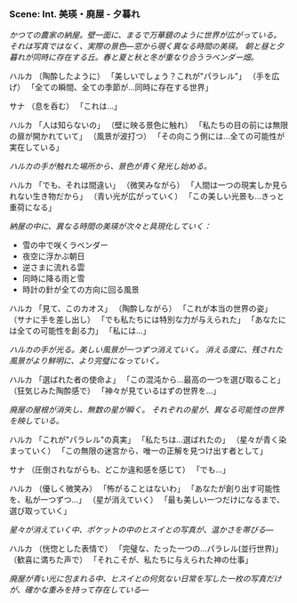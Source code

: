 ### Scene: Int. 美瑛・廃屋 - 夕暮れ

*かつての農家の納屋。壁一面に、まるで万華鏡のように世界が広がっている。*
*それは写真ではなく、実際の景色―窓から覗く異なる時間の美瑛。*
*朝と昼と夕暮れが同時に存在する丘。春と夏と秋と冬が重なり合うラベンダー畑。*

ハルカ
（陶酔したように）
「美しいでしょう？これが"パラレル"」
（手を広げ）
「全ての瞬間、全ての季節が...同時に存在する世界」

サナ
（息を呑む）
「これは...」

ハルカ
「人は知らないの」
（壁に映る景色に触れ）
「私たちの目の前には無限の扉が開かれていて」
（風景が波打つ）
「その向こう側には...全ての可能性が実在している」

*ハルカの手が触れた場所から、景色が青く発光し始める。*

ハルカ
「でも、それは間違い」
（微笑みながら）
「人間は一つの現実しか見られない生き物だから」
（青い光が広がっていく）
「この美しい光景も...きっと重荷になる」

*納屋の中に、異なる時間の美瑛が次々と具現化していく：*
- 雪の中で咲くラベンダー
- 夜空に浮かぶ朝日
- 逆さまに流れる雲
- 同時に降る雨と雪
- 時計の針が全ての方向に回る風景

ハルカ
「見て、このカオス」
（陶酔しながら）
「これが本当の世界の姿」
（サナに手を差し出し）
「でも私たちには特別な力が与えられた」
「あなたには全ての可能性を創る力」
「私には...」

*ハルカの手が光る。美しい風景が一つずつ消えていく。*
*消える度に、残された風景がより鮮明に、より完璧になっていく。*

ハルカ
「選ばれた者の使命よ」
「この混沌から...最高の一つを選び取ること」
（狂気じみた陶酔感で）
「神々が見ているはずの世界を...」

*廃屋の屋根が消失し、無数の星が瞬く。*
*それぞれの星が、異なる可能性の世界を映している。*

ハルカ
「これが"パラレル"の真実」
「私たちは...選ばれたの」
（星々が青く染まっていく）
「この無限の迷宮から、唯一の正解を見つけ出す者として」

サナ
（圧倒されながらも、どこか違和感を感じて）
「でも...」

ハルカ
（優しく微笑み）
「怖がることはないわ」
「あなたが創り出す可能性を、私が一つずつ...」
（星が消えていく）
「最も美しい一つだけになるまで、選び取っていく」

*星々が消えていく中、ポケットの中のヒスイとの写真が、温かさを帯びる―*

ハルカ
（恍惚とした表情で）
「完璧な、たった一つの...パラレル(並行世界)」
（歓喜に満ちた声で）
「それこそが、私たちに与えられた神の仕事」

*廃屋が青い光に包まれる中、ヒスイとの何気ない日常を写した一枚の写真だけが、確かな重みを持って存在している―*